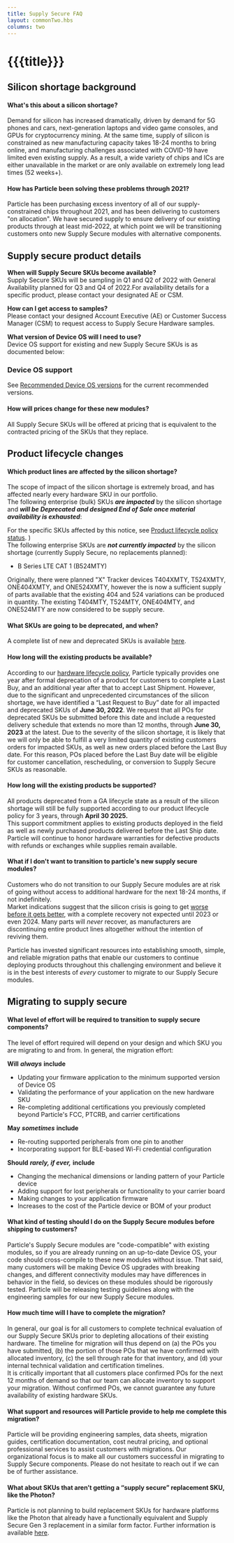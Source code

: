```yaml
---
title: Supply Secure FAQ
layout: commonTwo.hbs
columns: two
---
```


# {{{title}}}
## Silicon shortage background

#### What's this about a silicon shortage?
Demand for silicon has increased dramatically, driven by demand for 5G phones and cars, next-generation laptops and video game consoles, and GPUs for cryptocurrency mining. At the same time, supply of silicon is constrained as new manufacturing capacity takes 18-24 months to bring online, and manufacturing challenges associated with COVID-19 have limited even existing supply. As a result, a wide variety of chips and ICs are either unavailable in the market or are only available on extremely long lead times (52 weeks+).

#### How has Particle been solving these problems through 2021?
Particle has been purchasing excess inventory of all of our supply-constrained chips throughout 2021, and has been delivering to customers "on allocation". We have secured supply to ensure delivery of our existing products through at least mid-2022, at which point we will be transitioning customers onto new Supply Secure modules with alternative components.

## Supply secure product details

**When will Supply Secure SKUs become available?**  
Supply Secure SKUs will be sampling in Q1 and Q2 of 2022 with General Availability planned for Q3 and Q4 of 2022.For availability details for a specific product, please contact your designated AE or CSM.

**How can I get access to samples?**  
Please contact your designed Account Executive (AE) or Customer Success Manager (CSM) to request access to Supply Secure Hardware samples.

**What version of Device OS will I need to use?**  
Device OS support for existing and new Supply Secure SKUs is as documented below:  

### Device OS support  

See [Recommended Device OS versions](/reference/device-os/versions/) for the current recommended versions.

#### How will prices change for these new modules?
All Supply Secure SKUs will be offered at pricing that is equivalent to the contracted pricing of the SKUs that they replace.

## Product lifecycle changes

#### Which product lines are affected by the silicon shortage?
The scope of impact of the silicon shortage is extremely broad, and has affected nearly every hardware SKU in our portfolio.  
The following enterprise (bulk) SKUs _**are impacted**_ by the silicon shortage and _**will be Deprecated and designed End of Sale once material availability is exhausted**_:  

For the specific SKUs affected by this notice, see [Product lifecycle policy status](/reference/product-lifecycle/product-lifecycle-policy-status/).
)  
The following enterprise SKUs are _**not currently impacted**_ by the silicon shortage (currently Supply Secure, no replacements planned):  
   * B Series LTE CAT 1 (B524MTY)

Originally, there were planned "X" Tracker devices T404XMTY, T524XMTY, ONE404XMTY, and ONE524XMTY, however the is now a sufficient supply of parts available that the existing 404 and 524 variations can be produced in quantity. The existing T404MTY, T524MTY, ONE404MTY, and ONE524MTY are now considered to be supply secure.


#### What SKUs are going to be deprecated, and when?
A complete list of new and deprecated SKUs is available [here](/reference/product-lifecycle/notices/product-deprecation-notice-march-16-2022/).

#### How long will the existing products be available?
According to our [hardware lifecycle policy](/reference/product-lifecycle/product-lifecycle-policy-status/), Particle typically provides one year after formal deprecation of a product for customers to complete a Last Buy, and an additional year after that to accept Last Shipment. However, due to the significant and unprecedented circumstances of the silicon shortage, we have identified a “Last Request to Buy” date for all impacted and deprecated SKUs of **June 30, 2022**. We request that all POs for deprecated SKUs be submitted before this date and include a requested delivery schedule that extends no more than 12 months, through **June 30, 2023** at the latest. Due to the severity of the silicon shortage, it is likely that we will only be able to fulfill a very limited quantity of existing customers orders for impacted SKUs, as well as new orders placed before the Last Buy date. For this reason, POs placed before the Last Buy date will be eligible for customer cancellation, rescheduling, or conversion to Supply Secure SKUs as reasonable.

#### How long will the existing products be supported?
All products deprecated from a GA lifecycle state as a result of the silicon shortage will still be fully supported according to our product lifecycle policy for 3 years, through **April 30 2025\.**  
This support commitment applies to existing products deployed in the field as well as newly purchased products delivered before the Last Ship date. Particle will continue to honor hardware warranties for defective products with refunds or exchanges while supplies remain available.

#### What if I don't want to transition to particle's new supply secure modules?

Customers who do not transition to our Supply Secure modules are at risk of going without access to additional hardware for the next 18-24 months, if not indefinitely.  
Market indications suggest that the silicon crisis is going to get [worse before it gets better](https://www.wsj.com/articles/global-chip-shortage-is-far-from-over-as-wait-times-get-longer-11635413402), with a complete recovery not expected until 2023 or even 2024\. Many parts will _never_ recover, as manufacturers are discontinuing entire product lines altogether without the intention of reviving them.  

Particle has invested significant resources into establishing smooth, simple, and reliable migration paths that enable our customers to continue deploying products throughout this challenging environment and believe it is in the best interests of _every_ customer to migrate to our Supply Secure modules.

## Migrating to supply secure

#### What level of effort will be required to transition to supply secure components?

The level of effort required will depend on your design and which SKU you are migrating to and from. In general, the migration effort:  

**Will** _**always**_ **include**  
  - Updating your firmware application to the minimum supported version of Device OS  
  - Validating the performance of your application on the new hardware SKU  
  - Re-completing additional certifications you previously completed beyond Particle's FCC, PTCRB, and carrier certifications  

**May** _**sometimes**_ **include**  
  - Re-routing supported peripherals from one pin to another  
  - Incorporating support for BLE-based Wi-Fi credential configuration  

**Should** _**rarely, if ever,**_ **include**  
  - Changing the mechanical dimensions or landing pattern of your Particle device  
  - Adding support for lost peripherals or functionality to your carrier board  
  - Making changes to your application firmware  
  - Increases to the cost of the Particle device or BOM of your product

#### What kind of testing should I do on the Supply Secure modules before shipping to customers?

Particle's Supply Secure modules are "code-compatible" with existing modules, so if you are already running on an up-to-date Device OS, your code should cross-compile to these new modules without issue. That said, many customers will be making Device OS upgrades with breaking changes, and different connectivity modules may have differences in behavior in the field, so devices on these modules should be rigorously tested. Particle will be releasing testing guidelines along with the engineering samples for our new Supply Secure modules.

#### How much time will I have to complete the migration?

In general, our goal is for all customers to complete technical evaluation of our Supply Secure SKUs prior to depleting allocations of their existing hardware. The timeline for migration will thus depend on (a) the POs you have submitted, (b) the portion of those POs that we have confirmed with allocated inventory, (c) the sell through rate for that inventory, and (d) your internal technical validation and certification timelines.  
It is critically important that all customers place confirmed POs for the next 12 months of demand so that our team can allocate inventory to support your migration. Without confirmed POs, we cannot guarantee any future availability of existing hardware SKUs.

#### What support and resources will Particle provide to help me complete this migration? 

Particle will be providing engineering samples, data sheets, migration guides, certification documentation, cost neutral pricing, and optional professional services to assist customers with migrations. Our organizational focus is to make all our customers successful in migrating to Supply Secure components. Please do not hesitate to reach out if we can be of further assistance.

#### What about SKUs that aren’t getting a “supply secure” replacement SKU, like the Photon?

Particle is not planning to build replacement SKUs for hardware platforms like the Photon that already have a functionally equivalent and Supply Secure Gen 3 replacement in a similar form factor. Further information is available [here](/reference/product-lifecycle/notices/product-deprecation-notice-march-16-2022/).
